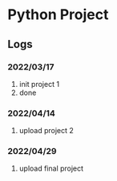 # Python Project
## Logs 
### 2022/03/17
1. init project 1 
2. done
### 2022/04/14
1. upload project 2
### 2022/04/29
1. upload final project